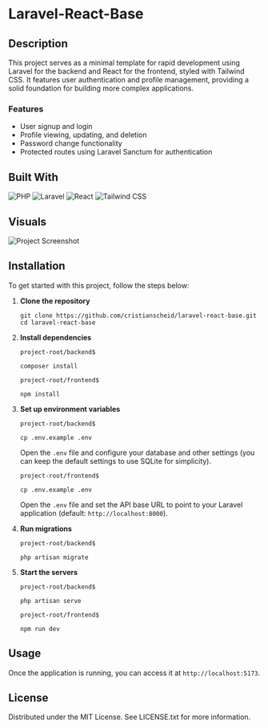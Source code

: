 # Laravel-React-Base

## Description

This project serves as a minimal template for rapid development using Laravel for the backend and React for the frontend, styled with Tailwind CSS. It features user authentication and profile management, providing a solid foundation for building more complex applications.

### Features

- User signup and login
- Profile viewing, updating, and deletion
- Password change functionality
- Protected routes using Laravel Sanctum for authentication

## Built With

![PHP](https://img.shields.io/badge/PHP-8.3-gray?logo=php)
![Laravel](https://img.shields.io/badge/Laravel-11.21-gray?logo=laravel)
![React](https://img.shields.io/badge/React-18.3-gray?logo=react)
![Tailwind CSS](https://img.shields.io/badge/TailwindCSS-3.4-gray?logo=tailwindcss)

## Visuals

![Project Screenshot](link-to-your-screenshot.png)

## Installation

To get started with this project, follow the steps below:

1. **Clone the repository**

   ```
   git clone https://github.com/cristianscheid/laravel-react-base.git
   cd laravel-react-base
   ```

2. **Install dependencies**

   `project-root/backend$`

   ```
   composer install
   ```

   `project-root/frontend$`

   ```
   npm install
   ```

3. **Set up environment variables**

   `project-root/backend$`

   ```
   cp .env.example .env
   ```

   Open the `.env` file and configure your database and other settings (you can keep the default settings to use SQLite for simplicity).

   `project-root/frontend$`

   ```
   cp .env.example .env
   ```

   Open the `.env` file and set the API base URL to point to your Laravel application (default: `http://localhost:8000`).

4. **Run migrations**

   `project-root/backend$`

   ```
   php artisan migrate
   ```

5. **Start the servers**

   `project-root/backend$`

   ```
   php artisan serve
   ```

   `project-root/frontend$`

   ```
   npm run dev
   ```

## Usage

Once the application is running, you can access it at `http://localhost:5173`.

## License

Distributed under the MIT License. See LICENSE.txt for more information.
